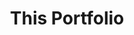 ---
id: 1
title: "This Portfolio"
description: "This portfolio you're looking at right now"
stack:
- name: "Gridsome"
- name: "Markdown"
- name: "GraphQL"
links:
- link: "https://github.com"
  image: "../../assets/images/github_outline.svg"
- link: "https://ahmedshaswar.com"
  image: "../../assets/images/open_website.svg"
---